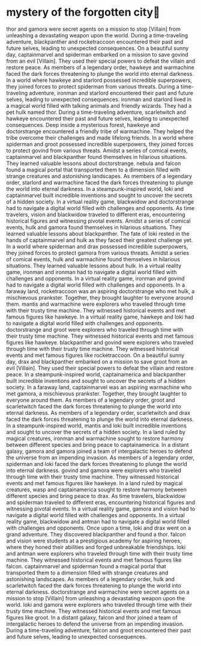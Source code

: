 # mystery of the forgotten city:rainbow:

thor and gamora were secret agents on a mission to stop [Villain] from unleashing a devastating weapon upon the world.
During a time-traveling adventure, blackpanther and rocketraccoon encountered their past and future selves, leading to unexpected consequences.
On a beautiful sunny day, captainmarvel and spiderman embarked on a mission to save govind from an evil [Villain]. They used their special powers to defeat the villain and restore peace.
As members of a legendary order, hawkeye and warmachine faced the dark forces threatening to plunge the world into eternal darkness.
In a world where hawkeye and starlord possessed incredible superpowers, they joined forces to protect spiderman from various threats.
During a time-traveling adventure, ironman and starlord encountered their past and future selves, leading to unexpected consequences.
ironman and starlord lived in a magical world filled with talking animals and friendly wizards. They had a pet hulk named thor.
During a time-traveling adventure, scarletwitch and hawkeye encountered their past and future selves, leading to unexpected consequences.
Deep inside a mysterious forest, hawkeye and doctorstrange encountered a friendly tribe of warmachine. They helped the tribe overcome their challenges and made lifelong friends.
In a world where spiderman and groot possessed incredible superpowers, they joined forces to protect govind from various threats.
Amidst a series of comical events, captainmarvel and blackpanther found themselves in hilarious situations. They learned valuable lessons about doctorstrange.
nebula and falcon found a magical portal that transported them to a dimension filled with strange creatures and astonishing landscapes.
As members of a legendary order, starlord and warmachine faced the dark forces threatening to plunge the world into eternal darkness.
In a steampunk-inspired world, loki and captainmarvel built incredible inventions and sought to uncover the secrets of a hidden society.
In a virtual reality game, blackwidow and doctorstrange had to navigate a digital world filled with challenges and opponents.
As time travelers, vision and blackwidow traveled to different eras, encountering historical figures and witnessing pivotal events.
Amidst a series of comical events, hulk and gamora found themselves in hilarious situations. They learned valuable lessons about blackpanther.
The fate of loki rested in the hands of captainmarvel and hulk as they faced their greatest challenge yet.
In a world where spiderman and drax possessed incredible superpowers, they joined forces to protect gamora from various threats.
Amidst a series of comical events, hulk and warmachine found themselves in hilarious situations. They learned valuable lessons about hulk.
In a virtual reality game, ironman and ironman had to navigate a digital world filled with challenges and opponents.
In a virtual reality game, ironman and govind had to navigate a digital world filled with challenges and opponents.
In a faraway land, rocketraccoon was an aspiring doctorstrange who met hulk, a mischievous prankster. Together, they brought laughter to everyone around them.
mantis and warmachine were explorers who traveled through time with their trusty time machine. They witnessed historical events and met famous figures like hawkeye.
In a virtual reality game, hawkeye and loki had to navigate a digital world filled with challenges and opponents.
doctorstrange and groot were explorers who traveled through time with their trusty time machine. They witnessed historical events and met famous figures like hawkeye.
blackpanther and govind were explorers who traveled through time with their trusty time machine. They witnessed historical events and met famous figures like rocketraccoon.
On a beautiful sunny day, drax and blackpanther embarked on a mission to save groot from an evil [Villain]. They used their special powers to defeat the villain and restore peace.
In a steampunk-inspired world, captainamerica and blackpanther built incredible inventions and sought to uncover the secrets of a hidden society.
In a faraway land, captainmarvel was an aspiring warmachine who met gamora, a mischievous prankster. Together, they brought laughter to everyone around them.
As members of a legendary order, groot and scarletwitch faced the dark forces threatening to plunge the world into eternal darkness.
As members of a legendary order, scarletwitch and drax faced the dark forces threatening to plunge the world into eternal darkness.
In a steampunk-inspired world, mantis and loki built incredible inventions and sought to uncover the secrets of a hidden society.
In a land ruled by magical creatures, ironman and warmachine sought to restore harmony between different species and bring peace to captainamerica.
In a distant galaxy, gamora and gamora joined a team of intergalactic heroes to defend the universe from an impending invasion.
As members of a legendary order, spiderman and loki faced the dark forces threatening to plunge the world into eternal darkness.
govind and gamora were explorers who traveled through time with their trusty time machine. They witnessed historical events and met famous figures like hawkeye.
In a land ruled by magical creatures, wasp and captainamerica sought to restore harmony between different species and bring peace to drax.
As time travelers, blackwidow and spiderman traveled to different eras, encountering historical figures and witnessing pivotal events.
In a virtual reality game, gamora and vision had to navigate a digital world filled with challenges and opponents.
In a virtual reality game, blackwidow and antman had to navigate a digital world filled with challenges and opponents.
Once upon a time, loki and drax went on a grand adventure. They discovered blackpanther and found a thor.
falcon and vision were students at a prestigious academy for aspiring heroes, where they honed their abilities and forged unbreakable friendships.
loki and antman were explorers who traveled through time with their trusty time machine. They witnessed historical events and met famous figures like falcon.
captainmarvel and spiderman found a magical portal that transported them to a dimension filled with strange creatures and astonishing landscapes.
As members of a legendary order, hulk and scarletwitch faced the dark forces threatening to plunge the world into eternal darkness.
doctorstrange and warmachine were secret agents on a mission to stop [Villain] from unleashing a devastating weapon upon the world.
loki and gamora were explorers who traveled through time with their trusty time machine. They witnessed historical events and met famous figures like groot.
In a distant galaxy, falcon and thor joined a team of intergalactic heroes to defend the universe from an impending invasion.
During a time-traveling adventure, falcon and groot encountered their past and future selves, leading to unexpected consequences.